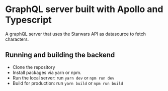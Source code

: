 # GraphQL server built with Apollo and Typescript
A graphQL server that uses the Starwars API as datasource to fetch characters.


## Running and building the backend

- Clone the repository
- Install packages via yarn or npm.
- Run the local server: run `yarn dev` or `npm run dev`
- Build for production: run `yarn build` or `npm run build`